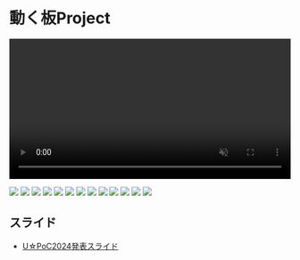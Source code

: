 # 動く板Project

<div><video controls src="demo.mp4" muted="false" style="width: 100%;"></video></div>

![](./slide/スライド1.jpeg)
![](./slide/スライド2.jpeg)
![](./slide/スライド3.jpeg)
![](./slide/スライド4.jpeg)
![](./slide/スライド5.jpeg)
![](./slide/スライド6.jpeg)
![](./slide/スライド7.jpeg)
![](./slide/スライド8.jpeg)
![](./slide/スライド9.jpeg)
![](./slide/スライド10.jpeg)
![](./slide/スライド11.jpeg)
![](./slide/スライド12.jpeg)
![](./slide/スライド13.jpeg)

## スライド
- [U☆PoC2024発表スライド](./slide.pdf)